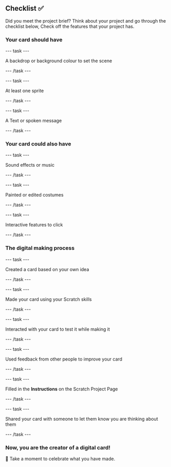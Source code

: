 ## Checklist ✅

Did you meet the project brief? Think about your project and go through the checklist below, Check off the features that your project has.

### Your card should have

--- task ---

A backdrop or background colour to set the scene

--- /task ---

--- task ---

At least one sprite

--- /task ---

--- task ---

A Text or spoken message 

--- /task ---

### Your card could also have

--- task ---

Sound effects or music

--- /task ---

--- task ---

Painted or edited costumes 

--- /task ---

--- task ---

Interactive features to click

--- /task ---

### The digital making process

--- task ---

Created a card based on your own idea

--- /task ---

--- task ---

Made your card using your Scratch skills 

--- /task ---

--- task ---

Interacted with your card to test it while making it

--- /task ---

--- task ---

Used feedback from other people to improve your card

--- /task ---

--- task ---

Filled in the **Instructions** on the Scratch Project Page

--- /task ---

--- task ---

Shared your card with someone to let them know you are thinking about them

--- /task ---

### Now, you are the creator of a digital card!

🎉 Take a moment to celebrate what you have made.
